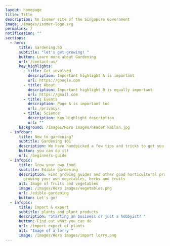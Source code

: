 ```yaml
---
layout: homepage
title: Title
description: An Isomer site of the Singapore Government
image: /images/isomer-logo.svg
permalink: /
notification: ""
sections:
  - hero:
      title: Gardening.SG
      subtitle: "let's get growing! "
      button: Learn more about Gardening
      url: /contact-us/
      key_highlights:
        - title: Get involved
          description: Important highlight A is important
          url: https://google.com
        - title: About
          description: Important highlight B is equally important
          url: https://gmail.com
        - title: Events
          description: Page A is important too
          url: /privacy/
        - title: Science
          description: Key Highlight description
          url: ""
      background: /images/Hero images/header kailan.jpg
  - infobar:
      title: New to gardening?
      subtitle: Gardening 101
      description: We have handpicked a few tips and tricks to get you going
      button: you can do it!
      url: /beginners-guide
  - infopic:
      title: Grow your own food
      subtitle: Edible gardening
      description: Find growing guides and other good horticultural practices when
        growing your own vegetables, herbs and fruits
      alt: Image of fruits and vegetables
      image: /images/Hero images/vegetables.png
      url: /edible-gardening
      button: Let's go!
  - infopic:
      title: Import & export
      subtitle: plants and plant products
      description: "Starting an business or just a hobbyist? "
      button: Find out what you can do
      url: /import-export-of-plants
      alt: "Image of a lorry "
      image: /images/Hero images/import lorry.png
---
```

